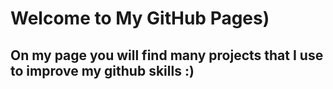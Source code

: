 # Welcome to My GitHub Pages)

## On my page you will find many projects that I use to improve my github skills :)




